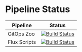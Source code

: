 # Pipeline Status
Pipeline | Status
------------ | -------------
GitOps Zoo | [![Build Status](https://dev.azure.com/pascaldemo/GitOps%20Zoo/_apis/build/status/GitOps%20Zoo%20Pipeline?branchName=master)](https://dev.azure.com/pascaldemo/GitOps%20Zoo/_build/latest?definitionId=32&branchName=master)
Flux Scripts | [![Build Status](https://dev.azure.com/pascaldemo/GitOps%20Zoo/_apis/build/status/Flux%20Scripts%20Pipeline?branchName=master)](https://dev.azure.com/pascaldemo/GitOps%20Zoo/_build/latest?definitionId=33&branchName=master)
